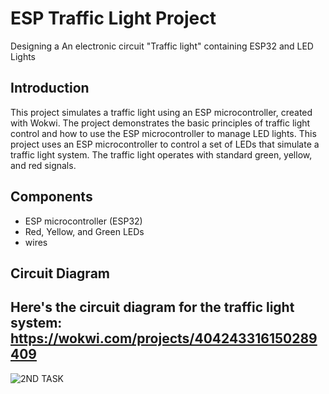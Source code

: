 # ESP Traffic Light Project
Designing a An electronic circuit "Traffic light" containing ESP32 and LED Lights 



## Introduction
This project simulates a traffic light using an ESP microcontroller, created with Wokwi. The project demonstrates the basic principles of traffic light control and how to use the ESP microcontroller to manage LED lights.
This project uses an ESP microcontroller to control a set of LEDs that simulate a traffic light system. The traffic light operates with standard green, yellow, and red signals.

## Components

- ESP microcontroller (ESP32)
- Red, Yellow, and Green LEDs
-  wires

## Circuit Diagram

Here's the circuit diagram for the traffic light system:
https://wokwi.com/projects/404243316150289409
---
![2ND TASK](https://github.com/user-attachments/assets/09b062b1-5205-4db5-81cd-79e7f46de159)
